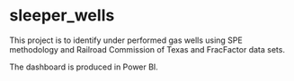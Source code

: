 # sleeper_wells

This project is to identify under performed gas wells using SPE methodology and Railroad Commission of Texas and FracFactor data sets.

The dashboard is produced in Power BI.
